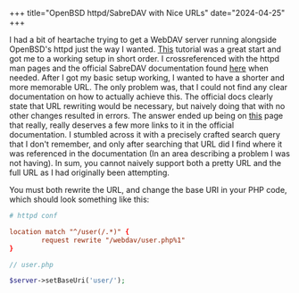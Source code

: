 +++
title="OpenBSD httpd/SabreDAV with Nice URLs"
date="2024-04-25"
+++

I had a bit of heartache trying to get a WebDAV server running alongside OpenBSD's httpd just the way I wanted.
[This](https://www.tumfatig.net/2023/self-hosted-bookmarks-using-dav-and-httpd-on-openbsd/) tutorial was a great start and got me to a working setup in short order.
I crossreferenced with the httpd man pages and the official SabreDAV documentation found [here](https://sabre.io/dav/gettingstarted/) when needed.
After I got my basic setup working, I wanted to have a shorter and more memorable URL.
The only problem was, that I could not find any clear documentation on how to actually achieve this.
The official docs clearly state that URL rewriting would be necessary, but naively doing that with no other changes resulted in errors.
The answer ended up being on [this](https://sabre.io/dav/baseuri/) page that really, really deserves a few more links to it in the official documentation.
I stumbled across it with a precisely crafted search query that I don't remember, and only after searching that URL did I find where it was referenced in the documentation (In an area describing a problem I was not having).
In sum, you cannot naively support both a pretty URL and the full URL as I had originally been attempting.

You must both rewrite the URL, and change the base URI in your PHP code, which should look something like this:

```conf
# httpd conf

location match "^/user(/.*)" {
        request rewrite "/webdav/user.php%1"
}
```

```php
// user.php

$server->setBaseUri('user/');
```
